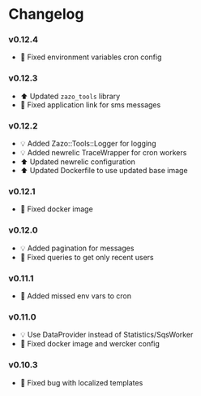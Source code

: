 # Changelog

### v0.12.4
- :hammer: Fixed environment variables cron config

### v0.12.3
- :arrow_up: Updated `zazo_tools` library
- :hammer: Fixed application link for sms messages

### v0.12.2
- :bulb: Added Zazo::Tools::Logger for logging
- :bulb: Added newrelic TraceWrapper for cron workers
- :arrow_up: Updated newrelic configuration 
- :arrow_up: Updated Dockerfile to use updated base image

### v0.12.1
- :hammer: Fixed docker image

### v0.12.0
- :bulb: Added pagination for messages
- :hammer: Fixed queries to get only recent users

### v0.11.1
- :hammer: Added missed env vars to cron

### v0.11.0
- :bulb: Use DataProvider instead of Statistics/SqsWorker
- :hammer: Fixed docker image and wercker config

### v0.10.3
- :hammer: Fixed bug with localized templates
